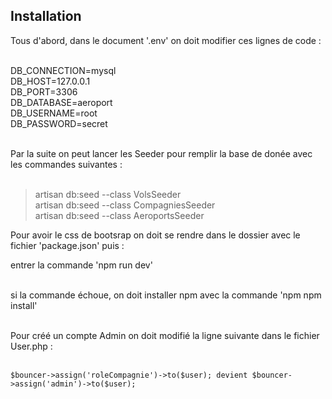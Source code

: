 ## Installation

Tous d'abord, dans le document '.env' on doit modifier ces lignes de code :<br><br>

DB_CONNECTION=mysql<br>
DB_HOST=127.0.0.1<br>
DB_PORT=3306<br>
DB_DATABASE=aeroport<br>
DB_USERNAME=root<br>
DB_PASSWORD=secret<br><br>

Par la suite on peut lancer les Seeder pour remplir la base de donée avec les commandes suivantes :<br><br>

> artisan db:seed --class VolsSeeder<br>
> artisan db:seed --class CompagniesSeeder<br>
> artisan db:seed --class AeroportsSeeder<br>

Pour avoir le css de bootsrap on doit se rendre dans le dossier avec le fichier 'package.json' puis :

entrer la commande 'npm run dev'<br><br>

si la commande échoue, on doit installer npm avec la commande 'npm npm install'<br><br>

Pour créé un compte Admin on doit modifié la ligne suivante dans le fichier User.php :<br><br>

    $bouncer->assign('roleCompagnie')->to($user); devient $bouncer->assign('admin')->to($user);



